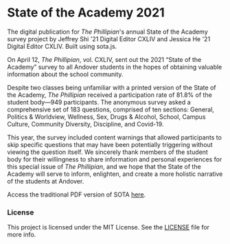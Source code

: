 # State of the Academy 2021

The digital publication for *The Phillipian*'s annual State of the Academy survey project by Jeffrey Shi '21 Digital Editor CXLIV and Jessica He '21 Digital Editor CXLIV. Built using sota.js.

On April 12, *The Phillipian*, vol. CXLIV, sent out the 2021 “State of the Academy” survey to all Andover students in the hopes of obtaining valuable information about the school community.

Despite two classes being unfamiliar with a printed version of the State of the Academy, *The Phillipian* received a participation rate of 81.8% of the student body—949 participants. The anonymous survey asked a comprehensive set of 183 questions, comprised of ten sections: General, Politics & Worldview, Wellness, Sex, Drugs & Alcohol, School, Campus Culture, Community Diversity, Discipline, and Covid-19. 

This year, the survey included content warnings that allowed participants to skip specific questions that may have been potentially triggering without viewing the question itself. We sincerely thank members of the student body for their willingness to share information and personal experiences for this special issue of *The Phillipian*, and we hope that the State of the Academy will serve to inform, enlighten, and create a more holistic narrative of the students at Andover. 

Access the traditional PDF version of SOTA [here](http://pdf.phillipian.net/2021/06020021.pdf).

### License

This project is licensed under the MIT License. See the [LICENSE](LICENSE) file for more info.
